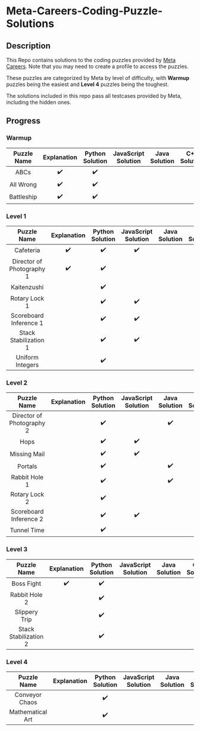 # Meta-Careers-Coding-Puzzle-Solutions
## Description
This Repo contains solutions to the coding puzzles provided by [Meta Careers](https://www.metacareers.com/profile/coding_puzzles). Note that you may need to create a profile to access the puzzles. 

These puzzles are categorized by Meta by level of difficulty, with **Warmup** puzzles being the easiest and **Level 4** puzzles being the toughest.

The solutions included in this repo pass all testcases provided by Meta, including the hidden ones.

## Progress
### Warmup
| Puzzle Name               | Explanation         | Python Solution     | JavaScript Solution | Java Solution       | C++ Solution        |
| :-----------------------: | :-----------------: | :-----------------: | :-----------------: | :-----------------: | :-----------------: |
| ABCs                      | :heavy_check_mark:  | :heavy_check_mark:  |                     |                     |                     |
| All Wrong                 | :heavy_check_mark:  | :heavy_check_mark:  |                     |                     |                     |
| Battleship                | :heavy_check_mark:  | :heavy_check_mark:  |                     |                     |                     |

### Level 1
| Puzzle Name               | Explanation         | Python Solution     | JavaScript Solution | Java Solution       | C++ Solution        |
| :-----------------------: | :-----------------: | :-----------------: | :-----------------: | :-----------------: | :-----------------: |
| Cafeteria                 | :heavy_check_mark:  | :heavy_check_mark:  | :heavy_check_mark:  |                     |                     |
| Director of Photography 1 | :heavy_check_mark:  | :heavy_check_mark:  |                     |                     | :heavy_check_mark:  |
| Kaitenzushi               |                     | :heavy_check_mark:  |                     |                     |                     |
| Rotary Lock 1             |                     | :heavy_check_mark:  | :heavy_check_mark:  |                     |                     |
| Scoreboard Inference 1    |                     | :heavy_check_mark:  | :heavy_check_mark:  |                     |                     |
| Stack Stabilization 1     |                     | :heavy_check_mark:  | :heavy_check_mark:  |                     |                     |
| Uniform Integers          |                     | :heavy_check_mark:  |                     |                     |                     |

### Level 2
| Puzzle Name               | Explanation         | Python Solution     | JavaScript Solution | Java Solution       | C++ Solution        |
| :-----------------------: | :-----------------: | :-----------------: | :-----------------: | :-----------------: | :-----------------: |
| Director of Photography 2 |                     | :heavy_check_mark:  |                     | :heavy_check_mark:  |                     |
| Hops                      |                     | :heavy_check_mark:  | :heavy_check_mark:  |                     |                     |
| Missing Mail              |                     | :heavy_check_mark:  | :heavy_check_mark:  |                     |                     |
| Portals                   |                     | :heavy_check_mark:  |                     | :heavy_check_mark:  |                     | 
| Rabbit Hole 1             |                     | :heavy_check_mark:  |                     | :heavy_check_mark:  |                     |
| Rotary Lock 2             |                     | :heavy_check_mark:  |                     |                     | :heavy_check_mark:  |
| Scoreboard Inference 2    |                     | :heavy_check_mark:  | :heavy_check_mark:  |                     |                     |
| Tunnel Time               |                     | :heavy_check_mark:  |                     |                     |                     |

### Level 3
| Puzzle Name               | Explanation         | Python Solution     | JavaScript Solution | Java Solution       | C++ Solution        |
| :-----------------------: | :-----------------: | :-----------------: | :-----------------: | :-----------------: | :-----------------: |
| Boss Fight                | :heavy_check_mark:  | :heavy_check_mark:  |                     |                     |                     |
| Rabbit Hole 2             |                     | :heavy_check_mark:  |                     |                     |                     |
| Slippery Trip             |                     | :heavy_check_mark:  |                     |                     |                     |
| Stack Stabilization 2     |                     | :heavy_check_mark:  |                     |                     |                     |

### Level 4
| Puzzle Name               | Explanation         | Python Solution     | JavaScript Solution | Java Solution       | C++ Solution        |
| :-----------------------: | :-----------------: | :-----------------: | :-----------------: | :-----------------: | :-----------------: |
| Conveyor Chaos            |                     | :heavy_check_mark:  |                     |                     |                     |
| Mathematical Art          |                     | :heavy_check_mark:  |                     |                     |                     |